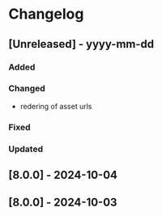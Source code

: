 # Changelog
## [Unreleased] - yyyy-mm-dd

### Added

### Changed
- redering of asset urls

### Fixed

### Updated

## [8.0.0] - 2024-10-04


## [8.0.0] - 2024-10-03
